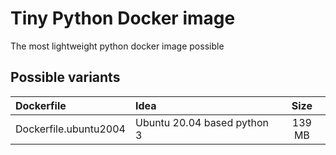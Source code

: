 # Tiny Python Docker image
The most lightweight python docker image possible

## Possible variants
| Dockerfile   | Idea | Size |
| :----------- | :--- | :--: |
| Dockerfile.ubuntu2004 | Ubuntu 20.04 based python 3 | 139 MB |
